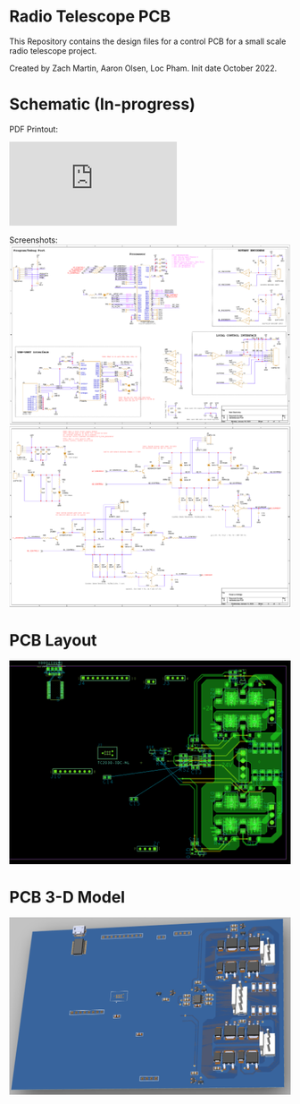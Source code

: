 # Radio Telescope PCB
This Repository contains the design files for a control PCB for a small scale radio telescope project. 

Created by Zach Martin, Aaron Olsen, Loc Pham. 
Init date October 2022. 

# Schematic (In-progress)
PDF Printout: 

![PDF](https://github.com/drkntz/radiotelescope-PCB/blob/main/Docs/radiotelescope.pdf)

Screenshots:
![SCH_1](https://github.com/drkntz/radiotelescope-pcb/blob/main/Docs/radiotelescope-SCH-V01_1.png)
![SCH_2](https://github.com/drkntz/radiotelescope-pcb/blob/main/Docs/radiotelescope-SCH-V01_2.png)

# PCB Layout
![PCB](https://github.com/drkntz/radiotelescope-pcb/blob/main/Docs/radiotelescope-LAY-V01.png)

# PCB 3-D Model
![3D](https://github.com/drkntz/radiotelescope-pcb/blob/main/Docs/radiotelescope-3D-V01.png)

